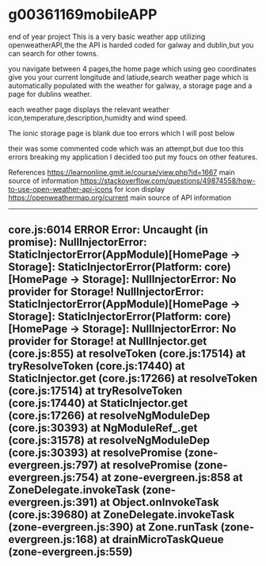 # g00361169mobileAPP
end of year project
This is a very basic weather app utilizing openweatherAPI,the the API is harded coded for galway and dublin,but you can search for 
other towns.

you navigate between 4 pages,the home page which using geo coordinates give you your current longitude and latiude,search weather page
which is automatically populated with the weather for galway, a storage page and a page for dublins weather.

each weather page displays the relevant weather icon,temperature,description,humidty and wind speed.

The ionic storage page is blank due too errors which I will post below

their was some commented code which was an attempt,but due too this errors breaking my application I decided too put my foucs on other
features.




References
https://learnonline.gmit.ie/course/view.php?id=1667 main source of information
https://stackoverflow.com/questions/49874558/how-to-use-open-weather-api-icons for icon display
https://openweathermap.org/current  main source of API information



----
  core.js:6014 ERROR Error: Uncaught (in promise): NullInjectorError: StaticInjectorError(AppModule)[HomePage -> Storage]: 
  StaticInjectorError(Platform: core)[HomePage -> Storage]: 
    NullInjectorError: No provider for Storage!
NullInjectorError: StaticInjectorError(AppModule)[HomePage -> Storage]: 
  StaticInjectorError(Platform: core)[HomePage -> Storage]: 
    NullInjectorError: No provider for Storage!
    at NullInjector.get (core.js:855)
    at resolveToken (core.js:17514)
    at tryResolveToken (core.js:17440)
    at StaticInjector.get (core.js:17266)
    at resolveToken (core.js:17514)
    at tryResolveToken (core.js:17440)
    at StaticInjector.get (core.js:17266)
    at resolveNgModuleDep (core.js:30393)
    at NgModuleRef_.get (core.js:31578)
    at resolveNgModuleDep (core.js:30393)
    at resolvePromise (zone-evergreen.js:797)
    at resolvePromise (zone-evergreen.js:754)
    at zone-evergreen.js:858
    at ZoneDelegate.invokeTask (zone-evergreen.js:391)
    at Object.onInvokeTask (core.js:39680)
    at ZoneDelegate.invokeTask (zone-evergreen.js:390)
    at Zone.runTask (zone-evergreen.js:168)
    at drainMicroTaskQueue (zone-evergreen.js:559)
----












